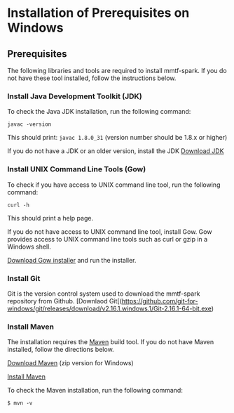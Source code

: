 # Installation of Prerequisites on Windows

## Prerequisites
The following libraries and tools are required to install mmtf-spark. If you do not have these tool installed, follow the instructions below.

### Install Java Development Toolkit (JDK)
To check the Java JDK installation, run the following command: 
```
javac -version
```
This should print: `javac 1.8.0_31` (version number should be 1.8.x or higher)

If you do not have a JDK or an older version, install the JDK
[Download JDK](http://www.oracle.com/technetwork/java/javase/downloads/jdk8-downloads-2133151.html)

### Install UNIX Command Line Tools (Gow)
To check if you have access to UNIX command line tool, run the following command:
```
curl -h
```
This should print a help page.

If you do not have access to UNIX command line tool, install Gow. Gow provides access to UNIX command line 
tools such as curl or gzip in a Windows shell.

[Download Gow installer](https://github.com/bmatzelle/gow/releases) and run the installer.

### Install Git
Git is the version control system used to download the mmtf-spark repository from Github.
[Downlaod Git[(https://github.com/git-for-windows/git/releases/download/v2.16.1.windows.1/Git-2.16.1-64-bit.exe)


### Install Maven
The installation requires the [Maven](http://maven.apache.org/guides/getting-started/index.html#What_is_Maven) build tool. If you do not have Maven installed, follow the directions below.

[Download Maven](http://maven.apache.org/download.cgi) (zip version for Windows)

[Install Maven](http://maven.apache.org/install.html)

To check the Maven installation, run the following command:
```
$ mvn -v
```
